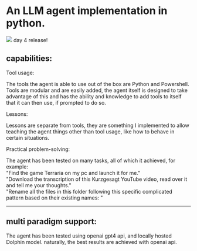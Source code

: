 An LLM agent implementation in python.
=

[![ ](https://img.shields.io/badge/Open_Source_Week-white?logo=opensourceinitiative)](https://github.com/zen-ham/zen-ham/tree/main#open-source-week) day 4 release!

capabilities:
-
Tool usage:

The tools the agent is able to use out of the box are Python and Powershell. Tools are modular and are easily added, the agent itself is designed to take advantage of this and has the ability and knowledge to add tools to itself that it can then use, if prompted to do so.

Lessons:

Lessons are separate from tools, they are something I implemented to allow teaching the agent things other than tool usage, like how to behave in certain situations.

Practical problem-solving:

The agent has been tested on many tasks, all of which it achieved, for example:\
"Find the game Terraria on my pc and launch it for me."\
"Download the transcription of this Kurzgesagt YouTube video, read over it and tell me your thoughts."\
"Rename all the files in this folder following this specific complicated pattern based on their existing names: "

---

multi paradigm support:
-
The agent has been tested using openai gpt4 api, and locally hosted Dolphin model. naturally, the best results are achieved with openai api.
